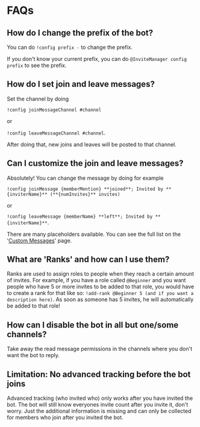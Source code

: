 # FAQs

## How do I change the prefix of the bot?

You can do `!config prefix -` to change the prefix.

If you don't know your current prefix, you can do `@InviteManager config prefix` to see the prefix.

## How do I set join and leave messages?

Set the channel by doing

`!config joinMessageChannel #channel`

or

`!config leaveMessageChannel #channel`.

After doing that, new joins and leaves will be posted to that channel.

## Can I customize the join and leave messages?

Absolutely! You can change the message by doing for example

`!config joinMessage {memberMention} **joined**; Invited by **{inviterName}** (**{numInvites}** invites)`

or

`!config leaveMessage {memberName} **left**; Invited by **{inviterName}**`.

There are many placeholders available. You can see the full list on the '[Custom Messages](/sr/modules/invites/custom-messages.md)' page.

## What are 'Ranks' and how can I use them?

Ranks are used to assign roles to people when they reach a certain amount of invites. For example, if you have a role called `@Beginner` and you want people who have 5 or more invites to be added to that role, you would have to create a rank for that like so: `!add-rank @Beginner 5 (and if you want a description here)`. As soon as someone has 5 invites, he will automatically be added to that role!

## How can I disable the bot in all but one/some channels?

Take away the read message permissions in the channels where you don't want the bot to reply.

## Limitation: No advanced tracking before the bot joins

Advanced tracking (who invited who) only works after you have invited the bot. The bot will still know everyones invite count after you invite it, don't worry. Just the additional information is missing and can only be collected for members who join after you invited the bot.

